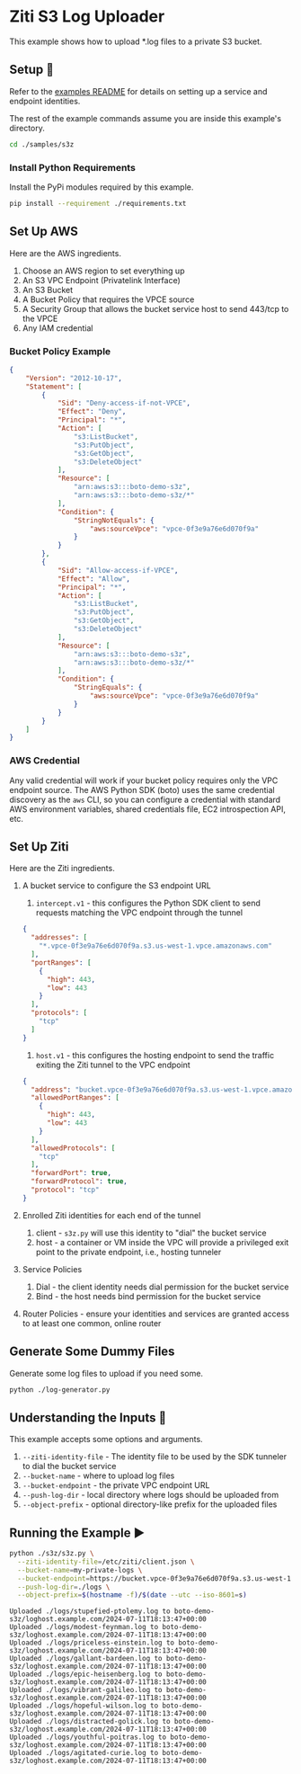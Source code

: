 # Ziti S3 Log Uploader

This example shows how to upload *.log files to a private S3 bucket.

## Setup :wrench:

Refer to the [examples README](../README.md) for details on setting up a service and endpoint identities.

The rest of the example commands assume you are inside this example's directory.

```bash
cd ./samples/s3z
```

### Install Python Requirements

Install the PyPi modules required by this example.

```bash
pip install --requirement ./requirements.txt
```

## Set Up AWS

Here are the AWS ingredients.

1. Choose an AWS region to set everything up
1. An S3 VPC Endpoint (Privatelink Interface)
1. An S3 Bucket
1. A Bucket Policy that requires the VPCE source
1. A Security Group that allows the bucket service host to send 443/tcp to the VPCE
1. Any IAM credential

### Bucket Policy Example

```json
{
    "Version": "2012-10-17",
    "Statement": [
        {
            "Sid": "Deny-access-if-not-VPCE",
            "Effect": "Deny",
            "Principal": "*",
            "Action": [
                "s3:ListBucket",
                "s3:PutObject",
                "s3:GetObject",
                "s3:DeleteObject"
            ],
            "Resource": [
                "arn:aws:s3:::boto-demo-s3z",
                "arn:aws:s3:::boto-demo-s3z/*"
            ],
            "Condition": {
                "StringNotEquals": {
                    "aws:sourceVpce": "vpce-0f3e9a76e6d070f9a"
                }
            }
        },
        {
            "Sid": "Allow-access-if-VPCE",
            "Effect": "Allow",
            "Principal": "*",
            "Action": [
                "s3:ListBucket",
                "s3:PutObject",
                "s3:GetObject",
                "s3:DeleteObject"
            ],
            "Resource": [
                "arn:aws:s3:::boto-demo-s3z",
                "arn:aws:s3:::boto-demo-s3z/*"
            ],
            "Condition": {
                "StringEquals": {
                    "aws:sourceVpce": "vpce-0f3e9a76e6d070f9a"
                }
            }
        }
    ]
}
```

### AWS Credential

Any valid credential will work if your bucket policy requires only the VPC endpoint source. The AWS Python SDK (boto)
uses the same credential discovery as the `aws` CLI, so you can configure a credential with standard AWS environment
variables, shared credentials file, EC2 introspection API, etc.

## Set Up Ziti

Here are the Ziti ingredients.

1. A bucket service to configure the S3 endpoint URL
    1. `intercept.v1` - this configures the Python SDK client to send requests matching the VPC endpoint through the tunnel

      ```json
      {
        "addresses": [
          "*.vpce-0f3e9a76e6d070f9a.s3.us-west-1.vpce.amazonaws.com"
        ],
        "portRanges": [
          {
            "high": 443,
            "low": 443
          }
        ],
        "protocols": [
          "tcp"
        ]
      }
      ```

    1. `host.v1` - this configures the hosting endpoint to send the traffic exiting the Ziti tunnel to the VPC endpoint

      ```json
      {
        "address": "bucket.vpce-0f3e9a76e6d070f9a.s3.us-west-1.vpce.amazonaws.com",
        "allowedPortRanges": [
          {
            "high": 443,
            "low": 443
          }
        ],
        "allowedProtocols": [
          "tcp"
        ],
        "forwardPort": true,
        "forwardProtocol": true,
        "protocol": "tcp"
      }
      ```

1. Enrolled Ziti identities for each end of the tunnel
    1. client - `s3z.py` will use this identity to "dial" the bucket service
    1. host - a container or VM inside the VPC will provide a privileged exit point to the private endpoint, i.e., hosting tunneler

1. Service Policies
    1. Dial - the client identity needs dial permission for the bucket service
    1. Bind - the host needs bind permission for the bucket service

1. Router Policies - ensure your identities and services are granted access to at least one common, online router

## Generate Some Dummy Files

Generate some log files to upload if you need some.

```bash
python ./log-generator.py
```

## Understanding the Inputs :brain:

This example accepts some options and arguments.

1. `--ziti-identity-file` - The identity file to be used by the SDK tunneler to dial the bucket service
1. `--bucket-name` - where to upload log files
1. `--bucket-endpoint` - the private VPC endpoint URL
1. `--push-log-dir` - local directory where logs should be uploaded from
1. `--object-prefix` - optional directory-like prefix for the uploaded files

## Running the Example :arrow_forward:

```bash
python ./s3z/s3z.py \
  --ziti-identity-file=/etc/ziti/client.json \
  --bucket-name=my-private-logs \
  --bucket-endpoint=https://bucket.vpce-0f3e9a76e6d070f9a.s3.us-west-1.vpce.amazonaws.com \
  --push-log-dir=./logs \
  --object-prefix=$(hostname -f)/$(date --utc --iso-8601=s)
```

```buttonless title="Output"
Uploaded ./logs/stupefied-ptolemy.log to boto-demo-s3z/loghost.example.com/2024-07-11T18:13:47+00:00
Uploaded ./logs/modest-feynman.log to boto-demo-s3z/loghost.example.com/2024-07-11T18:13:47+00:00
Uploaded ./logs/priceless-einstein.log to boto-demo-s3z/loghost.example.com/2024-07-11T18:13:47+00:00
Uploaded ./logs/gallant-bardeen.log to boto-demo-s3z/loghost.example.com/2024-07-11T18:13:47+00:00
Uploaded ./logs/epic-heisenberg.log to boto-demo-s3z/loghost.example.com/2024-07-11T18:13:47+00:00
Uploaded ./logs/vibrant-galileo.log to boto-demo-s3z/loghost.example.com/2024-07-11T18:13:47+00:00
Uploaded ./logs/hopeful-wilson.log to boto-demo-s3z/loghost.example.com/2024-07-11T18:13:47+00:00
Uploaded ./logs/distracted-golick.log to boto-demo-s3z/loghost.example.com/2024-07-11T18:13:47+00:00
Uploaded ./logs/youthful-poitras.log to boto-demo-s3z/loghost.example.com/2024-07-11T18:13:47+00:00
Uploaded ./logs/agitated-curie.log to boto-demo-s3z/loghost.example.com/2024-07-11T18:13:47+00:00
```